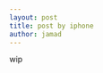 ```yaml
---
layout: post
title: post by iphone
author: jamad
---
```


<link rel="stylesheet" type="text/css" href="/assets/css/theme.css">

wip